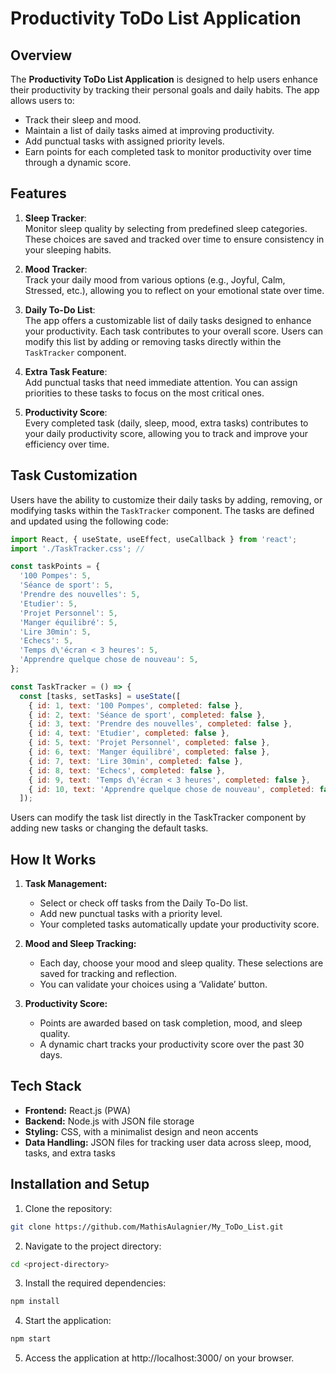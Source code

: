 # Productivity ToDo List Application

## Overview

The **Productivity ToDo List Application** is designed to help users enhance their productivity by tracking their personal goals and daily habits. The app allows users to:

- Track their sleep and mood.
- Maintain a list of daily tasks aimed at improving productivity.
- Add punctual tasks with assigned priority levels.
- Earn points for each completed task to monitor productivity over time through a dynamic score.

## Features

1. **Sleep Tracker**:  
   Monitor sleep quality by selecting from predefined sleep categories. These choices are saved and tracked over time to ensure consistency in your sleeping habits.

2. **Mood Tracker**:  
   Track your daily mood from various options (e.g., Joyful, Calm, Stressed, etc.), allowing you to reflect on your emotional state over time.

3. **Daily To-Do List**:  
   The app offers a customizable list of daily tasks designed to enhance your productivity. Each task contributes to your overall score. Users can modify this list by adding or removing tasks directly within the `TaskTracker` component.

4. **Extra Task Feature**:  
   Add punctual tasks that need immediate attention. You can assign priorities to these tasks to focus on the most critical ones.

5. **Productivity Score**:  
   Every completed task (daily, sleep, mood, extra tasks) contributes to your daily productivity score, allowing you to track and improve your efficiency over time.

## Task Customization

Users have the ability to customize their daily tasks by adding, removing, or modifying tasks within the `TaskTracker` component. The tasks are defined and updated using the following code:

```javascript
import React, { useState, useEffect, useCallback } from 'react';
import './TaskTracker.css'; // 

const taskPoints = {
  '100 Pompes': 5,
  'Séance de sport': 5,
  'Prendre des nouvelles': 5,
  'Etudier': 5,
  'Projet Personnel': 5,
  'Manger équilibré': 5,
  'Lire 30min': 5,
  'Echecs': 5,
  'Temps d\'écran < 3 heures': 5,
  'Apprendre quelque chose de nouveau': 5,
};

const TaskTracker = () => {
  const [tasks, setTasks] = useState([
    { id: 1, text: '100 Pompes', completed: false },
    { id: 2, text: 'Séance de sport', completed: false },
    { id: 3, text: 'Prendre des nouvelles', completed: false },
    { id: 4, text: 'Etudier', completed: false },
    { id: 5, text: 'Projet Personnel', completed: false },
    { id: 6, text: 'Manger équilibré', completed: false },
    { id: 7, text: 'Lire 30min', completed: false },
    { id: 8, text: 'Echecs', completed: false },
    { id: 9, text: 'Temps d\'écran < 3 heures', completed: false },
    { id: 10, text: 'Apprendre quelque chose de nouveau', completed: false },
  ]);
```

Users can modify the task list directly in the TaskTracker component by adding new tasks or changing the default tasks.

## How It Works

1. **Task Management:**
   - Select or check off tasks from the Daily To-Do list.
   - Add new punctual tasks with a priority level.
   - Your completed tasks automatically update your productivity score.

2. **Mood and Sleep Tracking:**
   - Each day, choose your mood and sleep quality. These selections are saved for tracking and reflection.
   - You can validate your choices using a ‘Validate’ button.

3. **Productivity Score:**
   - Points are awarded based on task completion, mood, and sleep quality.
   - A dynamic chart tracks your productivity score over the past 30 days.

## Tech Stack

- **Frontend:** React.js (PWA)
- **Backend:** Node.js with JSON file storage
- **Styling:** CSS, with a minimalist design and neon accents
- **Data Handling:** JSON files for tracking user data across sleep, mood, tasks, and extra tasks

## Installation and Setup

1. Clone the repository:

```bash
git clone https://github.com/MathisAulagnier/My_ToDo_List.git
```

2. Navigate to the project directory:

```bash
cd <project-directory>
```

3. Install the required dependencies:

```bash
npm install
```

4. Start the application:

```bash
npm start
```

5. Access the application at http://localhost:3000/ on your browser.

